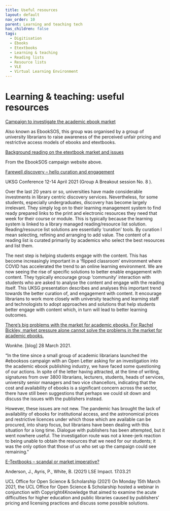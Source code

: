 ```yaml
---
title: Useful resources
layout: default
nav_order: 10
parent: Learning and teaching tech
has_children: false
tags:
  - Digitisation
  - Ebooks
  - Etextbooks
  - Learning & teaching
  - Reading lists
  - Resource lists
  - VLE
  - Virtual Learning Environment
---
```

# Learning & teaching: useful resources

[](https://academicebookinvestigation.org/)

[Campaign to investigate the academic ebook market](https://academicebookinvestigation.org/)

Also known as EbookSOS, this group was organised by a group of university librarians to raise awareness of the perceived unfair pricing and restrictive access models of ebooks and etextbooks.

[Background reading on the etextbook market and issues](https://cdn.hd4.uk/sites/academicebookinvestigation.org/2022/03/ebooksos-background-reading-1.pdf)

From the EbookSOS campaign website above.

[Farewell discovery – hello curation and engagement](https://www.kenchadconsulting.com/wp-content/uploads/2021/04/BS08-Ken-Chad-UKSG2021-Farewell-discovery-hello-curation-.pdf)

UKSG Conference 12-14 April 2021 (Group A Breakout session No. 8 ). 

Over the last 20 years or so, universities have made considerable investments in library centric discovery services. Nevertheless, for some students, especially undergraduates, discovery has become largely irrelevant. They simply log on to their learning management system to find ready prepared links to the print and electronic resources they need that week for their course or module. This is typically because the learning system is linked to a library managed reading/resource list solution. Reading/resource list solutions are essentially ‘curation’ tools. By curation I mean selecting, refining and arranging to add value. The content of a reading list is curated primarily by academics who select the best resources and list them.

The next step is helping students engage with the content. This has become increasingly important in a ‘flipped classroom’ environment where COVID has accelerated the trend to an online learning environment. We are now seeing the rise of specific solutions to better enable engagement with content. They typically encourage group ‘community’ interaction with students who are asked to analyse the content and engage with the reading itself. This UKSG presentation describes and analyses this important trend towards the better curation of, and engagement with content. It encourage librarians to work more closely with university teaching and learning staff and technologists to adopt approaches and solutions that help students better engage with content which, in turn will lead to better learning outcomes.

[There’s big problems with the market for academic ebooks. For Rachel Bickley, market pressure alone cannot solve the problems in the market for academic ebooks. ](https://wonkhe.com/blogs/theres-a-big-problem-with-the-market-for-academic-e-books/)

Wonkhe. \[blog] 28 March 2021.

“In the time since a small group of academic librarians launched the #ebooksos campaign with an Open Letter asking for an investigation into the academic ebook publishing industry, we have faced some questioning of our actions. In spite of the letter having attracted, at the time of writing, signatures from over 3800 librarians, lecturers, students, heads of services, university senior managers and two vice chancellors, indicating that the cost and availability of ebooks is a significant concern across the sector, there have still been suggestions that perhaps we could sit down and discuss the issues with the publishers instead.

However, these issues are not new. The pandemic has brought the lack of availability of ebooks for institutional access, and the astronomical prices and restrictive licences under which those which are available can be procured, into sharp focus, but librarians have been dealing with this situation for a long time. Dialogue with publishers has been attempted, but it went nowhere useful. The investigation route was not a knee-jerk reaction to being unable to obtain the resources that we need for our students; it was the only option that those of us who set up the campaign could see remaining."

[ E-Textbooks – scandal or market imperative? ](https://blogs.lse.ac.uk/impactofsocialsciences/2021/03/17/e-textbooks-scandal-or-market-imperative/)

Anderson, J., Ayris, P., White, B. (2021) LSE Impact. 17.03.21

UCL Office for Open Science & Scholarship (2021) On Monday 15th March 2021, the UCL Office for Open Science & Scholarship hosted a webinar in conjunction with Copyright4Knowledge that aimed to examine the acute difficulties for higher education and public libraries caused by publishers’ pricing and licensing practices and discuss some possible solutions.
